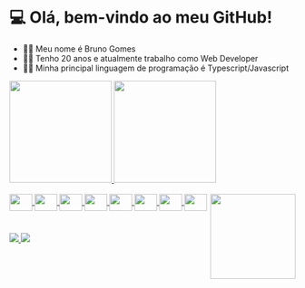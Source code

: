 <h1> 💻 Olá, bem-vindo ao meu GitHub! </h1>

<div>
  <ul>
    <li> 🐱‍👤 Meu nome é Bruno Gomes </li>
    <li> 🐱‍👤 Tenho 20 anos e atualmente trabalho como Web Developer </li>
    <li> 🐱‍👤 Minha principal linguagem de programação é Typescript/Javascript </li>
  </ul>
</div>

<div>
  <a href="https://github.com/BrunoSGomes">
    <img height="180em" src="https://github-readme-stats.vercel.app/api?username=BrunoSGomes&show_icons=true&theme=dark&include_all_commits=true&count_private=true"/>
    <img height="180em" src="https://github-readme-stats.vercel.app/api/top-langs/?username=BrunoSGomes&layout=compact&langs_count=7&theme=dark"/>
  </a>
</div>

<div style="display: inline_block">
  <br>
  <a href="https://github.com/BrunoSGomes">
    <img align="center" height="30" width="40" src="https://cdn.jsdelivr.net/gh/devicons/devicon/icons/typescript/typescript-original.svg"/>
    <img align="center" height="30" width="40" src="https://cdn.jsdelivr.net/gh/devicons/devicon/icons/javascript/javascript-original.svg"/>
    <img align="center" height="30" width="40" src="https://cdn.jsdelivr.net/gh/devicons/devicon/icons/angularjs/angularjs-original.svg"/>
    <img align="center" height="30" width="40" src="https://cdn.jsdelivr.net/gh/devicons/devicon/icons/html5/html5-original.svg"/>
    <img align="center" height="30" width="40" src="https://cdn.jsdelivr.net/gh/devicons/devicon/icons/css3/css3-original.svg"/>
    <img align="center" height="30" width="40" src="https://cdn.jsdelivr.net/gh/devicons/devicon/icons/nodejs/nodejs-original.svg"/>
    <img align="center" height="30" width="40" src="https://cdn.jsdelivr.net/gh/devicons/devicon/icons/nestjs/nestjs-plain.svg"/>
    <img align="center" height="30" width="40" src="https://cdn.jsdelivr.net/gh/devicons/devicon/icons/docker/docker-original.svg"/>
    <img align="right" height="150" src="https://i.imgur.com/bA3Rn7E.gif"/>
  </a>
  <h1></h1>
  <a href="https://www.instagram.com/bay.sg/" target="_blank">
    <img src="https://img.shields.io/badge/-Instagram-%23E4405F?style=for-the-badge&logo=instagram&logoColor=white"/>
  </a>
  <a href="https://www.linkedin.com/in/bruno-gomes-1927bb1b4" target="_blank">
    <img src="https://img.shields.io/badge/-LinkedIn-%230077B5?style=for-the-badge&logo=linkedin&logoColor=white"/>
  </a>
</div>
